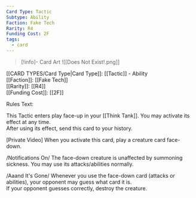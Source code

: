 ```yaml
---
Card Type: Tactic
Subtype: Ability
Faction: Fake Tech
Rarity: R4
Funding Cost: 2F
tags:
  - card
---
```

> [!info]- Card Art
> ![[Does Not Exist!.png]]

[[CARD TYPES/Card Type|Card Type]]: [[Tactic]] - Ability  
[[Faction]]: [[Fake Tech]]  
[[Rarity]]: [[R4]]  
[[Funding Cost]]: [[2F]]  

Rules Text:  

This Tactic enters play face-up in your [[Think Tank]]. You may activate its effect at any time.  
After using its effect, send this card to your history.  

[Private Video] When you activate this card, play a creature card face-down.  

/Notifications On/ The face-down creature is unaffected by summoning sickness. You may use its attacks/abilities normally.  

/Aaand It's Gone/ Whenever you use the face-down card (attacks or abilities), your opponent may guess what card it is.   
If your opponent guesses correctly, destroy the creature.  